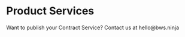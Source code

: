 # Product Services

<aside class="warning">
Want to publish your Contract Service? Contact us at hello@bws.ninja
</aside>
